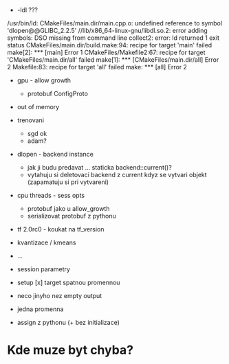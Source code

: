 - -ldl ???

/usr/bin/ld: CMakeFiles/main.dir/main.cpp.o: undefined reference to symbol 'dlopen@@GLIBC_2.2.5'
//lib/x86_64-linux-gnu/libdl.so.2: error adding symbols: DSO missing from command line
collect2: error: ld returned 1 exit status
CMakeFiles/main.dir/build.make:94: recipe for target 'main' failed
make[2]: *** [main] Error 1
CMakeFiles/Makefile2:67: recipe for target 'CMakeFiles/main.dir/all' failed
make[1]: *** [CMakeFiles/main.dir/all] Error 2
Makefile:83: recipe for target 'all' failed
make: *** [all] Error 2


- gpu - allow growth
  - protobuf ConfigProto

- out of memory

- trenovani
  - sgd ok
  - adam?

- dlopen - backend instance
  - jak ji budu predavat ... staticka backend::current()?
  - vytahuju si deletovaci backend z current kdyz se vytvari objekt (zapamatuju si pri vytvareni)

- cpu threads - sess opts
  - protobuf jako u allow_growth
  - serializovat protobuf z pythonu

- tf 2.0rc0 - koukat na tf_version
- kvantizace / kmeans
- ...





- session parametry
- setup
[x] target spatnou promennou
- neco jinyho nez empty output

- jedna promenna
- assign z pythonu (+ bez initializace)

# Kde muze byt chyba?
